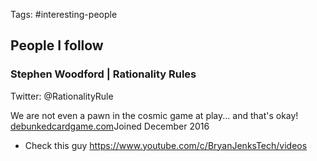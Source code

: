Tags: #interesting-people 

## People I follow

### Stephen Woodford | Rationality Rules

Twitter: @RationalityRule

We are not even a pawn in the cosmic game at play... and that's okay!
[debunkedcardgame.com](https://t.co/g4xIUBQBMc)Joined December 2016

- Check this guy https://www.youtube.com/c/BryanJenksTech/videos
